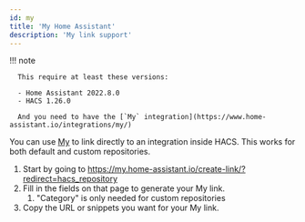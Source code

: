 ```yaml
---
id: my
title: 'My Home Assistant'
description: 'My link support'
---
```


!!! note

      This require at least these versions:

      - Home Assistant 2022.8.0
      - HACS 1.26.0

      And you need to have the [`My` integration](https://www.home-assistant.io/integrations/my/)


You can use [My](https://my.home-assistant.io) to link directly to an integration inside HACS.
This works for both default and custom repositories.

1. Start by going to https://my.home-assistant.io/create-link/?redirect=hacs_repository
1. Fill in the fields on that page to generate your My link.
   1. "Category" is only needed for custom repositories
1. Copy the URL or snippets you want for your My link.
